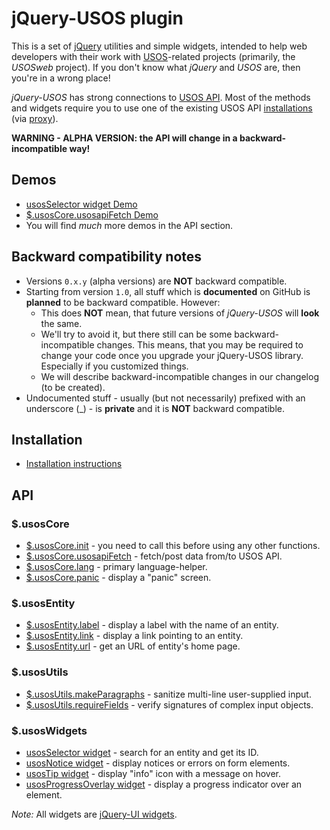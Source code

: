 jQuery-USOS plugin
==================

This is a set of [jQuery](http://jquery.com/) utilities and simple widgets, 
intended to help web developers with their work with
[USOS](http://usos.edu.pl/)-related projects (primarily, the *USOSweb* project).
If you don't know what *jQuery* and *USOS* are, then you're in a wrong place!

*jQuery-USOS* has strong connections to
[USOS API](http://apps.usos.edu.pl/developers/api/). Most of the methods and
widgets require you to use one of the existing USOS API
[installations](http://apps.usos.edu.pl/developers/api/definitions/installations/)
(via [proxy](https://github.com/MUCI/jquery-usos/blob/master/doc/installation.md)).

**WARNING - ALPHA VERSION: the API will change in a backward-incompatible way!**

Demos
-----

  * [usosSelector widget Demo](http://jsfiddle.net/gh/get/jquery/1.9.1/dependencies/migrate,ui/MUCI/jquery-usos/tree/master/jsfiddle-demos/widget.selector)
  * [$.usosCore.usosapiFetch Demo](http://jsfiddle.net/gh/get/jquery/1.9.1/dependencies/migrate,ui/MUCI/jquery-usos/tree/master/jsfiddle-demos/core.usosapiFetch)
  * You will find *much* more demos in the API section.

Backward compatibility notes
----------------------------

  * Versions `0.x.y` (alpha versions) are **NOT** backward compatible.
  * Starting from version `1.0`, all stuff which is **documented** on GitHub is
    **planned** to be backward compatible. However:
    * This does **NOT** mean, that future versions of *jQuery-USOS* will
      **look** the same.
    * We'll try to avoid it, but there still can be some backward-incompatible 
      changes. This means, that you may be required to change your code once
      you upgrade your jQuery-USOS library. Especially if you customized things.
    * We will describe backward-incompatible changes in our changelog (to be
      created).
  * Undocumented stuff - usually (but not necessarily) prefixed with an 
    underscore (_) - is **private** and it is **NOT**  backward compatible.


Installation
------------

  * [Installation instructions](https://github.com/MUCI/jquery-usos/blob/master/doc/installation.md)

	
API
---
  
### $.usosCore

  * [$.usosCore.init](https://github.com/MUCI/jquery-usos/blob/master/doc/core.init.md) -
    you need to call this before using any other functions.
  * [$.usosCore.usosapiFetch](https://github.com/MUCI/jquery-usos/blob/master/doc/core.usosapiFetch.md) -
    fetch/post data from/to USOS API.
  * [$.usosCore.lang](https://github.com/MUCI/jquery-usos/blob/master/doc/core.lang.md) -
    primary language-helper.
  * [$.usosCore.panic](https://github.com/MUCI/jquery-usos/blob/master/doc/core.panic.md) -
    display a "panic" screen.

### $.usosEntity

  * [$.usosEntity.label](https://github.com/MUCI/jquery-usos/blob/master/doc/entity.label.md) - display a label with the name of an entity.
  * [$.usosEntity.link](https://github.com/MUCI/jquery-usos/blob/master/doc/entity.link.md) - display a link pointing to an entity.
  * [$.usosEntity.url](https://github.com/MUCI/jquery-usos/blob/master/doc/entity.url.md) - get an URL of entity's home page.

### $.usosUtils

  * [$.usosUtils.makeParagraphs](https://github.com/MUCI/jquery-usos/blob/master/doc/utils.makeParagraphs.md) - sanitize multi-line user-supplied input.
  * [$.usosUtils.requireFields](https://github.com/MUCI/jquery-usos/blob/master/doc/utils.requireFields.md) - verify signatures of complex input objects.

### $.usosWidgets

  * [usosSelector widget](https://github.com/MUCI/jquery-usos/blob/master/doc/widget.selector.md) - search for an entity and get its ID.
  * [usosNotice widget](https://github.com/MUCI/jquery-usos/blob/master/doc/widget.notice.md) - display notices or errors on form elements.
  * [usosTip widget](https://github.com/MUCI/jquery-usos/blob/master/doc/widget.tip.md) - display "info" icon with a message on hover.
  * [usosProgressOverlay widget](https://github.com/MUCI/jquery-usos/blob/master/doc/widget.progressOverlay.md) - display a progress indicator over an element.

*Note:* All widgets are [jQuery-UI widgets](http://api.jqueryui.com/jQuery.widget/).


<!--

ApiTable
--------

This widget can display dynamic, sortable, paginated tables based on USOS API
data. In order for all of its functionality to work properly, the underlaying
USOS API method must implement a specific set of parameters (not yet
documented).

**This module is currently undocumented. You should not use it.**

![Example apitable screenshot](http://i.imgur.com/hngxh9J.png)
-->